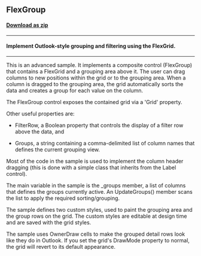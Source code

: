 ## FlexGroup
#### [Download as zip](https://grapecity.github.io/DownGit/#/home?url=https://github.com/GrapeCity/ComponentOne-WinForms-Samples/tree/master/NetFramework\FlexGrid\VB\FlexGroup)
____
#### Implement Outlook-style grouping and filtering using the FlexGrid.
____
This is an advanced sample. It implements a composite control (FlexGroup) that contains a FlexGrid and a grouping area above it. The user can drag columns to new positions within the grid or to the grouping area. When a column is dragged to the grouping area, the grid automatically sorts the data and creates a group for each value on the column. 

The FlexGroup control exposes the contained grid via a 'Grid' property. 

Other useful properties are: 

- FilterRow, a Boolean property that controls the display of a filter row above the data, and 

- Groups, a string containing a comma-delimited list of column names that defines the current grouping view. 

Most of the code in the sample is used to implement the column header dragging (this is done with a simple class that inherits from the Label control). 

The main variable in the sample is the _groups member, a list of columns that defines the groups currently active. An UpdateGroups() member scans the list to apply the required sorting/grouping. 

The sample defines two custom styles, used to paint the grouping area and the group rows on the grid. The custom styles are editable at design time and are saved with the grid styles. 

The sample uses OwnerDraw cells to make the grouped detail rows look like they do in Outlook. If you set the grid's DrawMode property to normal, the grid will revert to its default appearance. 